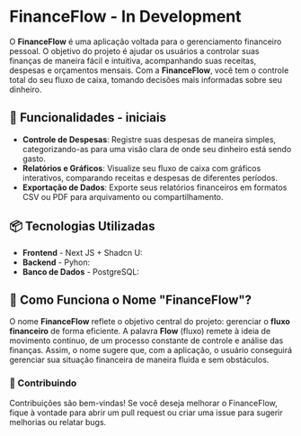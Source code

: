 # FinanceFlow - In Development

O **FinanceFlow** é uma aplicação voltada para o gerenciamento financeiro pessoal. O objetivo do projeto é ajudar os usuários a controlar suas finanças de maneira fácil e intuitiva, acompanhando suas receitas, despesas e orçamentos mensais. Com a **FinanceFlow**, você tem o controle total do seu fluxo de caixa, tomando decisões mais informadas sobre seu dinheiro.

## 🚀 Funcionalidades - iniciais

- **Controle de Despesas**: Registre suas despesas de maneira simples, categorizando-as para uma visão clara de onde seu dinheiro está sendo gasto.
- **Relatórios e Gráficos**: Visualize seu fluxo de caixa com gráficos interativos, comparando receitas e despesas de diferentes períodos.
- **Exportação de Dados**: Exporte seus relatórios financeiros em formatos CSV ou PDF para arquivamento ou compartilhamento.

## 📦 Tecnologias Utilizadas

- **Frontend** - Next JS + Shadcn U:
- **Backend** - Pyhon:
- **Banco de Dados** - PostgreSQL:
<!-- - **Autenticação** - Biometria & JWT: -->

## 🧩 Como Funciona o Nome "FinanceFlow"?

O nome **FinanceFlow** reflete o objetivo central do projeto: gerenciar o **fluxo financeiro** de forma eficiente. A palavra **Flow** (fluxo) remete à ideia de movimento contínuo, de um processo constante de controle e análise das finanças. Assim, o nome sugere que, com a aplicação, o usuário conseguirá gerenciar sua situação financeira de maneira fluida e sem obstáculos.

### 🤝 Contribuindo

Contribuições são bem-vindas! Se você deseja melhorar o FinanceFlow, fique à vontade para abrir um pull request ou criar uma issue para sugerir melhorias ou relatar bugs.
